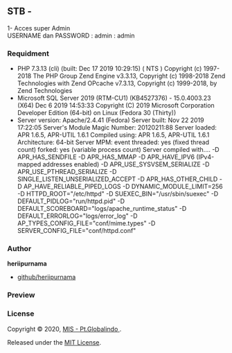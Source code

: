## STB  - 

1- Acces super Admin <br>
   USERNAME dan PASSWORD : admin : admin <br>


### Requidment
* PHP 7.3.13 (cli) (built: Dec 17 2019 10:29:15) ( NTS )
Copyright (c) 1997-2018 The PHP Group
Zend Engine v3.3.13, Copyright (c) 1998-2018 Zend Technologies
    with Zend OPcache v7.3.13, Copyright (c) 1999-2018, by Zend Technologies 
* Microsoft SQL Server 2019 (RTM-CU1) (KB4527376) - 15.0.4003.23 (X64) 
	Dec  6 2019 14:53:33 
	Copyright (C) 2019 Microsoft Corporation
	Developer Edition (64-bit) on Linux (Fedora 30 (Thirty)) <X64>             
* Server version: Apache/2.4.41 (Fedora)
Server built:   Nov 22 2019 17:22:05
Server's Module Magic Number: 20120211:88
Server loaded:  APR 1.6.5, APR-UTIL 1.6.1
Compiled using: APR 1.6.5, APR-UTIL 1.6.1
Architecture:   64-bit
Server MPM:     event
  threaded:     yes (fixed thread count)
    forked:     yes (variable process count)
Server compiled with....
 -D APR_HAS_SENDFILE
 -D APR_HAS_MMAP
 -D APR_HAVE_IPV6 (IPv4-mapped addresses enabled)
 -D APR_USE_SYSVSEM_SERIALIZE
 -D APR_USE_PTHREAD_SERIALIZE
 -D SINGLE_LISTEN_UNSERIALIZED_ACCEPT
 -D APR_HAS_OTHER_CHILD
 -D AP_HAVE_RELIABLE_PIPED_LOGS
 -D DYNAMIC_MODULE_LIMIT=256
 -D HTTPD_ROOT="/etc/httpd"
 -D SUEXEC_BIN="/usr/sbin/suexec"
 -D DEFAULT_PIDLOG="run/httpd.pid"
 -D DEFAULT_SCOREBOARD="logs/apache_runtime_status"
 -D DEFAULT_ERRORLOG="logs/error_log"
 -D AP_TYPES_CONFIG_FILE="conf/mime.types"
 -D SERVER_CONFIG_FILE="conf/httpd.conf"

### Author

**heriipurnama**

* [github/heriipurnama](https://github.com/heriipurnama)

### Preview

<!-- ![ no image ](template/coreui/img/loginPage2.png) -->

### License

Copyright © 2020, [ MIS - Pt.Globalindo ](https://github.com/Globalindo-intimates/E-CLEAN.git).

Released under the [MIT License](LICENSE).